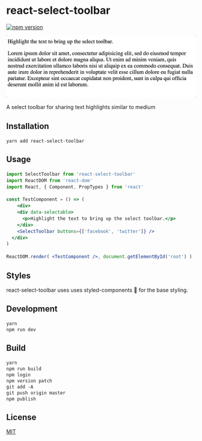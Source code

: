 # react-select-toolbar

[![npm version](https://badge.fury.io/js/react-select-toolbar.svg)](https://badge.fury.io/js/react-select-toolbar)

![](https://raw.githubusercontent.com/StevenIseki/react-select-toolbar/master/example/screenshot.gif)

A select toolbar for sharing text highlights similar to medium

## Installation

`yarn add react-select-toolbar`

## Usage

```jsx
import SelectToolbar from 'react-select-toolbar'
import ReactDOM from 'react-dom'
import React, { Component, PropTypes } from 'react'

const TestComponent = () => (
	<div>
    <div data-selectable>
      <p>Highlight the text to bring up the select toolbar.</p>
    </div>
    <SelectToolbar buttons={['facebook', 'twitter']} />
  </div>
)

ReactDOM.render( <TestComponent />, document.getElementById('root') )
```

## Styles

react-select-toolbar uses uses styled-components 💅 for the base styling.

## Development
    yarn
    npm run dev

## Build
    yarn
    npm run build
    npm login
    npm version patch
    git add -A
    git push origin master
    npm publish

## License

[MIT](http://isekivacenz.mit-license.org/)
